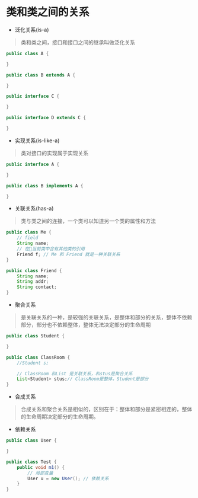 # 类和类之间的关系

* 泛化关系(is-a)

> 类和类之间，接口和接口之间的继承叫做泛化关系

``` java
public class A {

}

public class B extends A {

}

public interface C {

}

public interface D extends C {

}

```

* 实现关系(is-like-a)

> 类对接口的实现属于实现关系

``` java
public interface A {

}

public class B implements A {

}
```

* 关联关系(has-a)

> 类与类之间的连接，一个类可以知道另一个类的属性和方法

``` java
public class Me {
    // field
    String name;
    // 在当前类中含有其他类的引用
    Friend f; // Me 和 Friend 就是一种关联关系
}

public class Friend {
    String name;
    String addr;
    String contact;
}
```

* 聚合关系

> 是关联关系的一种，是较强的关联关系，是整体和部分的关系，整体不依赖部分，部分也不依赖整体，整体无法决定部分的生命周期

``` java
public class Student {

}

public class ClassRoom {
    //Student s;

    // ClassRoom 和List 是关联关系，和stus是聚合关系
    List<Student> stus;// ClassRoom是整体，Student是部分
}

```

* 合成关系

> 合成关系和聚合关系是相似的，区别在于：整体和部分是紧密相连的，整体的生命周期决定部分的生命周期。


* 依赖关系

>

``` java
public class User {

}

public class Test {
    public void m1() {
        // 局部变量
        User u = new User(); // 依赖关系
    }
}
```